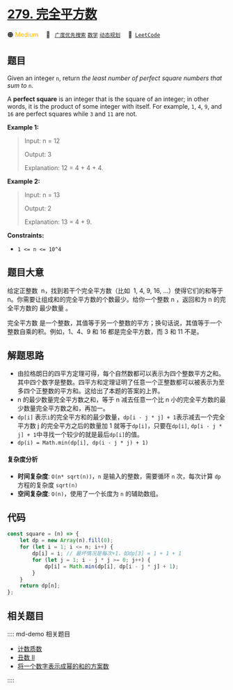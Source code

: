 # [279. 完全平方数](https://leetcode.com/problems/perfect-squares)

🟠 <font color=#ffb800>Medium</font>&emsp; 🔖&ensp; [`广度优先搜索`](/leetcode/outline/tag/breadth-first-search.md) [`数学`](/leetcode/outline/tag/mathematics.md) [`动态规划`](/leetcode/outline/tag/dynamic-programming.md)&emsp; 🔗&ensp;[`LeetCode`](https://leetcode.com/problems/perfect-squares/)

## 题目

Given an integer `n`, return _the least number of perfect square numbers that sum to_ `n`.

A **perfect square** is an integer that is the square of an integer; in other
words, it is the product of some integer with itself. For example, `1`, `4`,
`9`, and `16` are perfect squares while `3` and `11` are not.

**Example 1:**

> Input: n = 12
>
> Output: 3
>
> Explanation: 12 = 4 + 4 + 4.

**Example 2:**

> Input: n = 13
>
> Output: 2
>
> Explanation: 13 = 4 + 9.

**Constraints:**

- `1 <= n <= 10^4`

## 题目大意

给定正整数  n，找到若干个完全平方数（比如  1, 4, 9, 16, ...）使得它们的和等于 n。你需要让组成和的完全平方数的个数最少。给你一个整数 n ，返回和为 n 的完全平方数的 最少数量 。

完全平方数 是一个整数，其值等于另一个整数的平方；换句话说，其值等于一个整数自乘的积。例如，1、4、9 和 16 都是完全平方数，而 3 和 11 不是。

## 解题思路

- 由拉格朗日的四平方定理可得，每个自然数都可以表示为四个整数平方之和。 其中四个数字是整数。四平方和定理证明了任意一个正整数都可以被表示为至多四个正整数的平方和。这给出了本题的答案的上界。
- n 的最少数量完全平方数之和，等于 n 减去任意一个比 n 小的完全平方数的最少数量完全平方数之和，再加一。
- `dp[i]` 表示`i`的完全平方和的最少数量，`dp[i - j * j] + 1`表示减去一个完全平方数 j 的完全平方之后的数量加 1 就等于`dp[i]`，只要在`dp[i]`, `dp[i - j * j] + 1`中寻找一个较少的就是最后`dp[i]`的值。
- `dp(i) = Math.min(dp[i], dp(i - j * j) + 1)`

#### 复杂度分析

- **时间复杂度**: `O(n* sqrt(n))`，`n` 是输入的整数，需要循环 `n` 次，每次计算 `dp` 方程的复杂度 `sqrt(n)`
- **空间复杂度**: `O(n)`，使用了一个长度为 `n` 的辅助数组。

## 代码

```javascript
const square = (n) => {
	let dp = new Array(n).fill(0);
	for (let i = 1; i <= n; i++) {
		dp[i] = i; // 最坏情况是每次+1，如dp[3] = 1 + 1 + 1
		for (let j = 1; i - j * j >= 0; j++) {
			dp[i] = Math.min(dp[i], dp[i - j * j] + 1);
		}
	}
	return dp[n];
};
```

## 相关题目

:::: md-demo 相关题目
- [计数质数](https://leetcode.com/problems/count-primes)
- [丑数 II](https://leetcode.com/problems/ugly-number-ii)
- [将一个数字表示成幂的和的方案数](https://leetcode.com/problems/ways-to-express-an-integer-as-sum-of-powers)

::::
